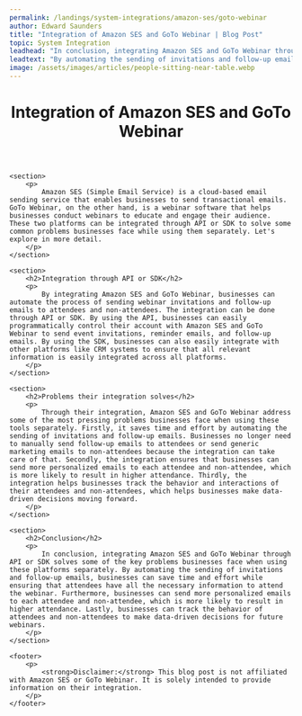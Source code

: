 ```yaml
---
permalink: /landings/system-integrations/amazon-ses/goto-webinar
author: Edward Saunders
title: "Integration of Amazon SES and GoTo Webinar | Blog Post"
topic: System Integration
leadhead: "In conclusion, integrating Amazon SES and GoTo Webinar through API or SDK solves some of the key problems businesses face when using these platforms separately"
leadtext: "By automating the sending of invitations and follow-up emails, businesses can save time and effort while ensuring that attendees have all the necessary information to attend the webinar. Furthermore, businesses can send more personalized emails to each attendee and non-attendee, which is more likely to result in higher attendance. Lastly, businesses can track the behavior of attendees and non-attendees to make data-driven decisions for future webinars."
image: /assets/images/articles/people-sitting-near-table.webp
---
```

<div class="arttext">	<header>
		<h1>Integration of Amazon SES and GoTo Webinar</h1>
	</header>
	
	<section>
		<p>
			Amazon SES (Simple Email Service) is a cloud-based email sending service that enables businesses to send transactional emails. GoTo Webinar, on the other hand, is a webinar software that helps businesses conduct webinars to educate and engage their audience. These two platforms can be integrated through API or SDK to solve some common problems businesses face while using them separately. Let's explore in more detail.
		</p>
	</section>

	<section>
		<h2>Integration through API or SDK</h2>
		<p>
			By integrating Amazon SES and GoTo Webinar, businesses can automate the process of sending webinar invitations and follow-up emails to attendees and non-attendees. The integration can be done through API or SDK. By using the API, businesses can easily programmatically control their account with Amazon SES and GoTo Webinar to send event invitations, reminder emails, and follow-up emails. By using the SDK, businesses can also easily integrate with other platforms like CRM systems to ensure that all relevant information is easily integrated across all platforms. 
		</p>
	</section>

	<section>
		<h2>Problems their integration solves</h2>
		<p>
			Through their integration, Amazon SES and GoTo Webinar address some of the most pressing problems businesses face when using these tools separately. Firstly, it saves time and effort by automating the sending of invitations and follow-up emails. Businesses no longer need to manually send follow-up emails to attendees or send generic marketing emails to non-attendees because the integration can take care of that. Secondly, the integration ensures that businesses can send more personalized emails to each attendee and non-attendee, which is more likely to result in higher attendance. Thirdly, the integration helps businesses track the behavior and interactions of their attendees and non-attendees, which helps businesses make data-driven decisions moving forward.
		</p>
	</section>

	<section>
		<h2>Conclusion</h2>
		<p>
			In conclusion, integrating Amazon SES and GoTo Webinar through API or SDK solves some of the key problems businesses face when using these platforms separately. By automating the sending of invitations and follow-up emails, businesses can save time and effort while ensuring that attendees have all the necessary information to attend the webinar. Furthermore, businesses can send more personalized emails to each attendee and non-attendee, which is more likely to result in higher attendance. Lastly, businesses can track the behavior of attendees and non-attendees to make data-driven decisions for future webinars. 
		</p>
	</section>

	<footer>
		<p>
			<strong>Disclaimer:</strong> This blog post is not affiliated with Amazon SES or GoTo Webinar. It is solely intended to provide information on their integration.
		</p>
	</footer>
</div>